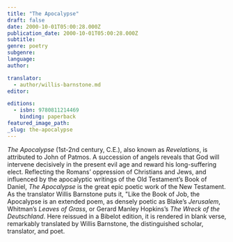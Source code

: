 ```yaml
---
title: "The Apocalypse"
draft: false
date: 2000-10-01T05:00:28.000Z
publication_date: 2000-10-01T05:00:28.000Z
subtitle:
genre: poetry
subgenre:
language:
author:

translator:
  - author/willis-barnstone.md
editor:

editions:
  - isbn: 9780811214469
    binding: paperback
featured_image_path:
_slug: the-apocalypse
---
```


_The Apocalypse_ (1st-2nd century, C.E.), also known as _Revelations_, is attributed to John of Patmos. A succession of angels reveals that God will intervene decisively in the present evil age and reward his long-suffering elect. Reflecting the Romans’ oppression of Christians and Jews, and influenced by the apocalyptic writings of the Old Testament’s Book of Daniel, _The Apocalypse_ is the great epic poetic work of the New Testament. As the translator Willis Barnstone puts it, "Like the Book of Job, the Apocalypse is an extended poem, as densely poetic as Blake’s _Jerusalem_, Whitman’s _Leaves of Grass_, or Gerard Manley Hopkins’s _The Wreck of the Deutschland_. Here reissued in a Bibelot edition, it is rendered in blank verse, remarkably translated by Willis Barnstone, the distinguished scholar, translator, and poet.

